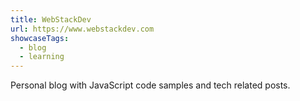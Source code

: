 ```yaml
---
title: WebStackDev
url: https://www.webstackdev.com
showcaseTags:
  - blog
  - learning
---
```


Personal blog with JavaScript code samples and tech related posts.
